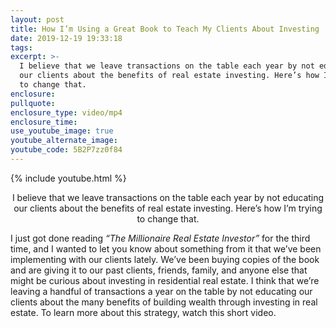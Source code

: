 ```yaml
---
layout: post
title: How I’m Using a Great Book to Teach My Clients About Investing
date: 2019-12-19 19:33:18
tags:
excerpt: >-
  I believe that we leave transactions on the table each year by not educating
  our clients about the benefits of real estate investing. Here’s how I’m trying
  to change that.
enclosure:
pullquote:
enclosure_type: video/mp4
enclosure_time:
use_youtube_image: true
youtube_alternate_image:
youtube_code: 5B2P7zz0f84
---
```


{% include youtube.html %}<center> I believe that we leave transactions on the table each year by not educating our clients about the benefits of real estate investing. Here’s how I’m trying to change that.</center>

I just got done reading *“The Millionaire Real Estate Investor”* for the third time, and I wanted to let you know about something from it that we’ve been implementing with our clients lately. We’ve been buying copies of the book and are giving it to our past clients, friends, family, and anyone else that might be curious about investing in residential real estate. I think that we’re leaving a handful of transactions a year on the table by not educating our clients about the many benefits of building wealth through investing in real estate. To learn more about this strategy, watch this short video.